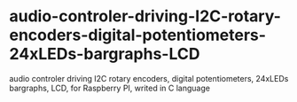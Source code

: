 # audio-controler-driving-I2C-rotary-encoders-digital-potentiometers-24xLEDs-bargraphs-LCD
audio controler driving I2C rotary encoders, digital potentiometers, 24xLEDs bargraphs, LCD, for Raspberry PI, writed in C language

